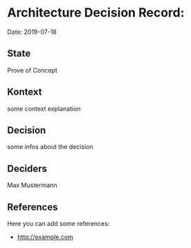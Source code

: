 # Architecture Decision Record: <YOUR TOPIC>

Date: 2019-07-18

## State

Prove of Concept

## Kontext

some context explanation

## Decision

some infos about the decision

## Deciders

Max Mustermann

## References

Here you can add some references:
- http://example.com
